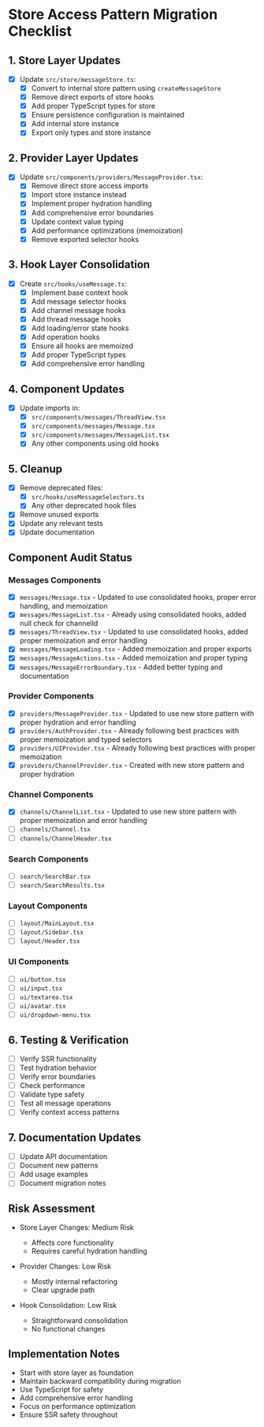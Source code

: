 # Store Access Pattern Migration Checklist

## 1. Store Layer Updates
- [x] Update `src/store/messageStore.ts`:
  - [x] Convert to internal store pattern using `createMessageStore`
  - [x] Remove direct exports of store hooks
  - [x] Add proper TypeScript types for store
  - [x] Ensure persistence configuration is maintained
  - [x] Add internal store instance
  - [x] Export only types and store instance

## 2. Provider Layer Updates
- [x] Update `src/components/providers/MessageProvider.tsx`:
  - [x] Remove direct store access imports
  - [x] Import store instance instead
  - [x] Implement proper hydration handling
  - [x] Add comprehensive error boundaries
  - [x] Update context value typing
  - [x] Add performance optimizations (memoization)
  - [x] Remove exported selector hooks

## 3. Hook Layer Consolidation
- [x] Create `src/hooks/useMessage.ts`:
  - [x] Implement base context hook
  - [x] Add message selector hooks
  - [x] Add channel message hooks
  - [x] Add thread message hooks
  - [x] Add loading/error state hooks
  - [x] Add operation hooks
  - [x] Ensure all hooks are memoized
  - [x] Add proper TypeScript types
  - [x] Add comprehensive error handling

## 4. Component Updates
- [x] Update imports in:
  - [x] `src/components/messages/ThreadView.tsx`
  - [x] `src/components/messages/Message.tsx`
  - [x] `src/components/messages/MessageList.tsx`
  - [x] Any other components using old hooks

## 5. Cleanup
- [x] Remove deprecated files:
  - [x] `src/hooks/useMessageSelectors.ts`
  - [x] Any other deprecated hook files
- [x] Remove unused exports
- [x] Update any relevant tests
- [x] Update documentation

## Component Audit Status
### Messages Components
- [x] `messages/Message.tsx` - Updated to use consolidated hooks, proper error handling, and memoization
- [x] `messages/MessageList.tsx` - Already using consolidated hooks, added null check for channelId
- [x] `messages/ThreadView.tsx` - Updated to use consolidated hooks, added proper memoization and error handling
- [x] `messages/MessageLoading.tsx` - Added memoization and proper exports
- [x] `messages/MessageActions.tsx` - Added memoization and proper typing
- [x] `messages/MessageErrorBoundary.tsx` - Added better typing and documentation

### Provider Components
- [x] `providers/MessageProvider.tsx` - Updated to use new store pattern with proper hydration and error handling
- [x] `providers/AuthProvider.tsx` - Already following best practices with proper memoization and typed selectors
- [x] `providers/UIProvider.tsx` - Already following best practices with proper memoization
- [x] `providers/ChannelProvider.tsx` - Created with new store pattern and proper hydration

### Channel Components
- [x] `channels/ChannelList.tsx` - Updated to use new store pattern with proper memoization and error handling
- [ ] `channels/Channel.tsx`
- [ ] `channels/ChannelHeader.tsx`

### Search Components
- [ ] `search/SearchBar.tsx`
- [ ] `search/SearchResults.tsx`

### Layout Components
- [ ] `layout/MainLayout.tsx`
- [ ] `layout/Sidebar.tsx`
- [ ] `layout/Header.tsx`

### UI Components
- [ ] `ui/button.tsx`
- [ ] `ui/input.tsx`
- [ ] `ui/textarea.tsx`
- [ ] `ui/avatar.tsx`
- [ ] `ui/dropdown-menu.tsx`

## 6. Testing & Verification
- [ ] Verify SSR functionality
- [ ] Test hydration behavior
- [ ] Verify error boundaries
- [ ] Check performance
- [ ] Validate type safety
- [ ] Test all message operations
- [ ] Verify context access patterns

## 7. Documentation Updates
- [ ] Update API documentation
- [ ] Document new patterns
- [ ] Add usage examples
- [ ] Document migration notes

## Risk Assessment
- Store Layer Changes: Medium Risk
  - Affects core functionality
  - Requires careful hydration handling
  
- Provider Changes: Low Risk
  - Mostly internal refactoring
  - Clear upgrade path
  
- Hook Consolidation: Low Risk
  - Straightforward consolidation
  - No functional changes

## Implementation Notes
- Start with store layer as foundation
- Maintain backward compatibility during migration
- Use TypeScript for safety
- Add comprehensive error handling
- Focus on performance optimization
- Ensure SSR safety throughout

